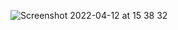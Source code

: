 ![Screenshot 2022-04-12 at 15 38 32](https://user-images.githubusercontent.com/65411256/162977973-b0703538-d3b9-4117-ad77-b69d6285e8a1.png)
